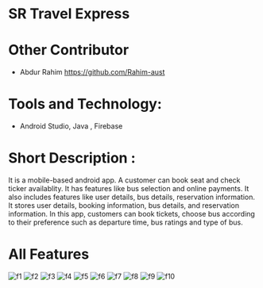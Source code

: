 # SR Travel Express

# Other Contributor
 
 - Abdur Rahim https://github.com/Rahim-aust
# Tools and Technology:
- Android Studio, Java , Firebase
# Short Description :

It is a mobile-based android app. A customer can book seat and check ticker availablity. It has features like bus selection and online payments. It also includes features like user details, bus details, reservation information. 
It stores user details, booking information, bus details, and reservation information. In this app, customers can book tickets, choose bus according to their preference such as departure time, bus ratings and type of bus. 

# All Features
![f1](https://github.com/user-attachments/assets/d38ea7fe-6db7-409e-b184-722cafccb408)
![f2](https://github.com/user-attachments/assets/23371179-1258-417f-a812-712b7892acff)
![f3](https://github.com/user-attachments/assets/3ed60a47-542c-41a9-a24e-711f97894933)
![f4](https://github.com/user-attachments/assets/c2122ac7-fbc2-4b68-b173-664344ea2ca4)
![f5](https://github.com/user-attachments/assets/645061b8-c72d-45b8-8a3a-6e27e9e1a4e1)
![f6](https://github.com/user-attachments/assets/73f9f285-4e22-4e00-a361-9048aed4289c)
![f7](https://github.com/user-attachments/assets/440c658c-39f6-4c7d-8fcc-8a567dfdbb38)
![f8](https://github.com/user-attachments/assets/8582bcf0-75ac-4934-8ff8-a4d9a2a8e65d)
![f9](https://github.com/user-attachments/assets/231272b4-72d8-4e43-ab09-8d16a8d6a5dd)
![f10](https://github.com/user-attachments/assets/289c9e12-f196-4ebf-95d9-ef2423a4ba91)






